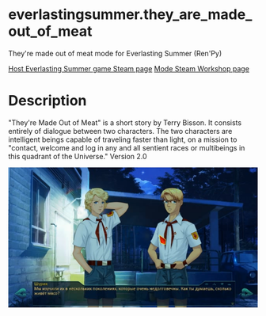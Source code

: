 # everlastingsummer.they_are_made_out_of_meat
They're made out of meat mode for Everlasting Summer (Ren'Py)

[Host Everlasting Summer game Steam page](http://store.steampowered.com/app/331470)
[Mode Steam Workshop page](http://steamcommunity.com/sharedfiles/filedetails/?id=362886110)

# Description
"They're Made Out of Meat" is a short story by Terry Bisson. 
It consists entirely of dialogue between two characters. The two characters are intelligent beings capable of traveling faster than light, on a mission to "contact, welcome and log in any and all sentient races or multibeings in this quadrant of the Universe." 
Version 2.0


![meat_screenshot](https://github.com/b1oki/everlastingsummer.they_are_made_out_of_meat/blob/master/meat_screenshot.png?raw=true "hey're Made Out of Meat screenshot")

